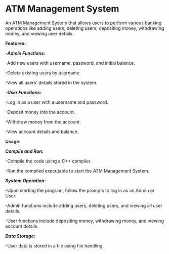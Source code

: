 # ATM Management System
An ATM Management System that allows users to perform various banking operations like adding users, deleting users, depositing money, withdrawing money, and viewing user details.

**Features:**

-***Admin Functions:***

-Add new users with username, password, and initial balance.

-Delete existing users by username.

-View all users' details stored in the system.

-***User Functions:***

-Log in as a user with a username and password.

-Deposit money into the account.

-Withdraw money from the account.

-View account details and balance.

**Usage:**

***Compile and Run:***

-Compile the code using a C++ compiler.

-Run the compiled executable to start the ATM Management System.

***System Operation:***

-Upon starting the program, follow the prompts to log in as an Admin or User.

-Admin functions include adding users, deleting users, and viewing all user details.

-User functions include depositing money, withdrawing money, and viewing account details.

***Data Storage:***

-User data is stored in a file using file handling.
